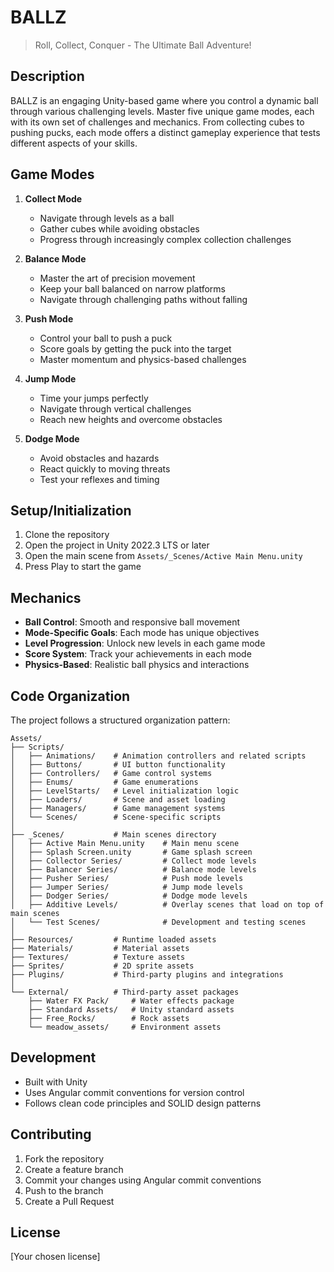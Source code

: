 # BALLZ

> Roll, Collect, Conquer - The Ultimate Ball Adventure!

## Description
BALLZ is an engaging Unity-based game where you control a dynamic ball through various challenging levels. Master five unique game modes, each with its own set of challenges and mechanics. From collecting cubes to pushing pucks, each mode offers a distinct gameplay experience that tests different aspects of your skills.

## Game Modes
1. **Collect Mode**
   - Navigate through levels as a ball
   - Gather cubes while avoiding obstacles
   - Progress through increasingly complex collection challenges

2. **Balance Mode**
   - Master the art of precision movement
   - Keep your ball balanced on narrow platforms
   - Navigate through challenging paths without falling

3. **Push Mode**
   - Control your ball to push a puck
   - Score goals by getting the puck into the target
   - Master momentum and physics-based challenges

4. **Jump Mode**
   - Time your jumps perfectly
   - Navigate through vertical challenges
   - Reach new heights and overcome obstacles

5. **Dodge Mode**
   - Avoid obstacles and hazards
   - React quickly to moving threats
   - Test your reflexes and timing

## Setup/Initialization
1. Clone the repository
2. Open the project in Unity 2022.3 LTS or later
3. Open the main scene from `Assets/_Scenes/Active Main Menu.unity`
4. Press Play to start the game

## Mechanics
- **Ball Control**: Smooth and responsive ball movement
- **Mode-Specific Goals**: Each mode has unique objectives
- **Level Progression**: Unlock new levels in each game mode
- **Score System**: Track your achievements in each mode
- **Physics-Based**: Realistic ball physics and interactions

## Code Organization
The project follows a structured organization pattern:

```
Assets/
├── Scripts/
│   ├── Animations/    # Animation controllers and related scripts
│   ├── Buttons/       # UI button functionality
│   ├── Controllers/   # Game control systems
│   ├── Enums/         # Game enumerations
│   ├── LevelStarts/   # Level initialization logic
│   ├── Loaders/       # Scene and asset loading
│   ├── Managers/      # Game management systems
│   └── Scenes/        # Scene-specific scripts
│
├── _Scenes/           # Main scenes directory
│   ├── Active Main Menu.unity    # Main menu scene
│   ├── Splash Screen.unity       # Game splash screen
│   ├── Collector Series/         # Collect mode levels
│   ├── Balancer Series/          # Balance mode levels
│   ├── Pusher Series/            # Push mode levels
│   ├── Jumper Series/            # Jump mode levels
│   ├── Dodger Series/            # Dodge mode levels
│   ├── Additive Levels/          # Overlay scenes that load on top of main scenes
│   └── Test Scenes/              # Development and testing scenes
│
├── Resources/         # Runtime loaded assets
├── Materials/         # Material assets
├── Textures/          # Texture assets
├── Sprites/           # 2D sprite assets
├── Plugins/           # Third-party plugins and integrations
│
└── External/          # Third-party asset packages
    ├── Water FX Pack/     # Water effects package
    ├── Standard Assets/   # Unity standard assets
    ├── Free_Rocks/        # Rock assets
    └── meadow_assets/     # Environment assets
```

## Development
- Built with Unity
- Uses Angular commit conventions for version control
- Follows clean code principles and SOLID design patterns

## Contributing
1. Fork the repository
2. Create a feature branch
3. Commit your changes using Angular commit conventions
4. Push to the branch
5. Create a Pull Request

## License
[Your chosen license] 